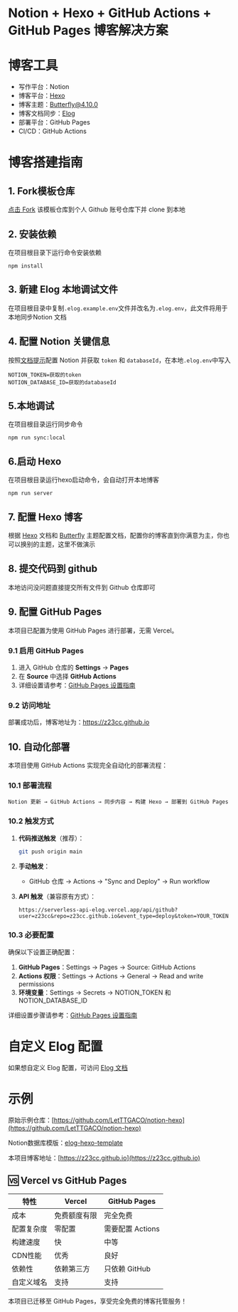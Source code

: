 # Notion + Hexo + GitHub Actions + GitHub Pages 博客解决方案

# 博客工具

- 写作平台：Notion
- 博客平台：[Hexo](https://hexo.io/)
- 博客主题：[Butterfly@4.10.0](https://github.com/jerryc127/hexo-theme-butterfly)
- 博客文档同步：[Elog](https://github.com/LetTTGACO/elog)
- 部署平台：GitHub Pages
- CI/CD：GitHub Actions

# 博客搭建指南


## 1. Fork模板仓库


[点击 Fork](https://github.com/elog-x/notion-hexo/fork) 该模板仓库到个人 Github 账号仓库下并 clone 到本地


## 2. 安装依赖


在项目根目录下运行命令安装依赖


```shell
npm install
```


## 3. 新建 Elog 本地调试文件


在项目根目录中复制`.elog.example.env`文件并改名为`.elog.env`，此文件将用于本地同步Notion 文档


## 4. 配置 Notion 关键信息


按照[文档提示](https://elog.1874.cool/notion/gvnxobqogetukays#notion)配置 Notion 并获取 `token` 和 `databaseId`，在本地`.elog.env`中写入


```text
NOTION_TOKEN=获取的token
NOTION_DATABASE_ID=获取的databaseId
```


## 5.本地调试


在项目根目录运行同步命令


```shell
npm run sync:local
```


## 6.启动 Hexo


在项目根目录运行hexo启动命令，会自动打开本地博客


```shell
npm run server
```


## 7. 配置 Hexo 博客


根据 [Hexo](https://hexo.io/) 文档和 [Butterfly](https://github.com/jerryc127/hexo-theme-butterfly) 主题配置文档，配置你的博客直到你满意为主，你也可以换别的主题，这里不做演示


## 8. 提交代码到 github


本地访问没问题直接提交所有文件到 Github 仓库即可


## 9. 配置 GitHub Pages

本项目已配置为使用 GitHub Pages 进行部署，无需 Vercel。

### 9.1 启用 GitHub Pages
1. 进入 GitHub 仓库的 **Settings** → **Pages**
2. 在 **Source** 中选择 **GitHub Actions**
3. 详细设置请参考：[GitHub Pages 设置指南](./GITHUB_PAGES_SETUP.md)

### 9.2 访问地址
部署成功后，博客地址为：https://z23cc.github.io


## 10. 自动化部署

本项目使用 GitHub Actions 实现完全自动化的部署流程：

### 10.1 部署流程
```
Notion 更新 → GitHub Actions → 同步内容 → 构建 Hexo → 部署到 GitHub Pages
```

### 10.2 触发方式

1. **代码推送触发**（推荐）：
   ```bash
   git push origin main
   ```

2. **手动触发**：
   - GitHub 仓库 → Actions → "Sync and Deploy" → Run workflow

3. **API 触发**（兼容原有方式）：
   ```shell
   https://serverless-api-elog.vercel.app/api/github?user=z23cc&repo=z23cc.github.io&event_type=deploy&token=YOUR_TOKEN
   ```

### 10.3 必要配置

确保以下设置正确配置：

1. **GitHub Pages**：Settings → Pages → Source: GitHub Actions
2. **Actions 权限**：Settings → Actions → General → Read and write permissions
3. **环境变量**：Settings → Secrets → NOTION_TOKEN 和 NOTION_DATABASE_ID

详细设置步骤请参考：[GitHub Pages 设置指南](./GITHUB_PAGES_SETUP.md)


# 自定义 Elog 配置


如果想自定义 Elog 配置，可访问 [Elog 文档](https://elog.1874.cool/)


# 示例

原始示例仓库：[https://github.com/LetTTGACO/notion-hexo](https://github.com/LetTTGACO/notion-hexo)

Notion数据库模版：[elog-hexo-template](https://1874.notion.site/867486af567f4a8897427b15ffd10b3c?v=a25aec8e27d5415e8605e43034f822bd&pvs=4)

本项目博客地址：[https://z23cc.github.io](https://z23cc.github.io)

## 🆚 Vercel vs GitHub Pages

| 特性 | Vercel | GitHub Pages |
|------|--------|--------------|
| 成本 | 免费额度有限 | 完全免费 |
| 配置复杂度 | 零配置 | 需要配置 Actions |
| 构建速度 | 快 | 中等 |
| CDN性能 | 优秀 | 良好 |
| 依赖性 | 依赖第三方 | 只依赖 GitHub |
| 自定义域名 | 支持 | 支持 |

本项目已迁移至 GitHub Pages，享受完全免费的博客托管服务！

